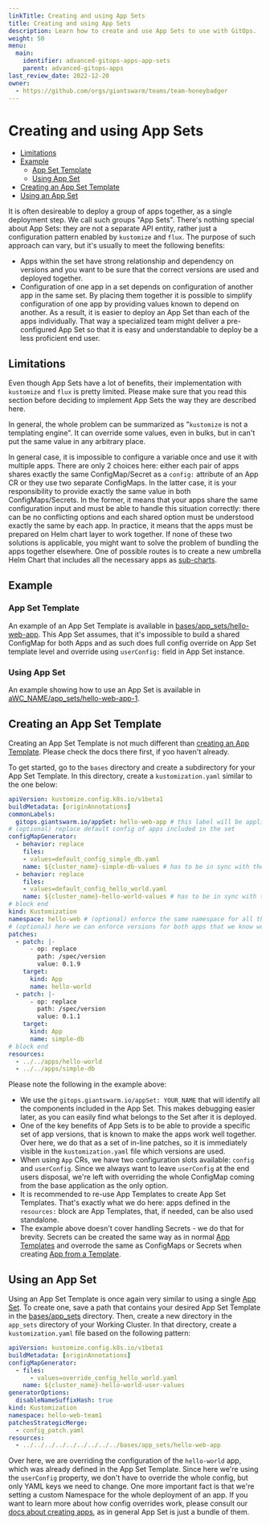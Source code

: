 ```yaml
---
linkTitle: Creating and using App Sets
title: Creating and using App Sets
description: Learn how to create and use App Sets to use with GitOps.
weight: 50
menu:
  main:
    identifier: advanced-gitops-apps-app-sets
    parent: advanced-gitops-apps
last_review_date: 2022-12-20
owner:
  - https://github.com/orgs/giantswarm/teams/team-honeybadger
---
```


# Creating and using App Sets

- [Limitations](#limitations)
- [Example](#example)
  - [App Set Template](#app-set-template)
  - [Using App Set](#using-app-set)
- [Creating an App Set Template](#creating-an-app-set-template)
- [Using an App Set](#using-an-app-set)

It is often desireable to deploy a group of apps together, as a single deployment step. We call such groups "App Sets".
There's nothing special about App Sets: they are not a separate API entity, rather just a configuration pattern
enabled by `kustomize` and `flux`. The purpose of such approach can vary, but it's usually to meet the following benefits:

- Apps within the set have strong relationship and dependency on versions and you want to be sure that the correct
  versions are used and deployed together.
- Configuration of one app in a set depends on configuration of another app in the same set. By placing them together it
  is possible to simplify configuration of one app by providing values known to depend on another. As a result, it is
  easier to deploy an App Set than each of the apps individually. That way a specialized team might deliver a
  pre-configured App Set so that it is easy and understandable to deploy be a less proficient end user.

## Limitations

Even though App Sets have a lot of benefits, their implementation with `kustomize` and `flux` is pretty limited.
Please make sure that you read this section before deciding to implement App Sets the way they are described here.

In general, the whole problem can be summarized as "`kustomize` is not a templating engine". It can override some values,
even in bulks, but in can't put the same value in any arbitrary place.

In general case, it is impossible to configure a variable once and use it with multiple apps. There are only 2 choices
here: either each pair of apps shares exactly the same ConfigMap/Secret as a `config:` attribute of an App CR or they
use two separate ConfigMaps. In the latter case, it is your responsibility to provide exactly the same value in both
ConfigMaps/Secrets. In the former, it means that your apps share the same configuration input and must be able to
handle this situation correctly: there can be no conflicting options and each shared option must be understood exactly
the same by each app. In practice, it means that the apps must be prepared on Helm chart layer to work together.
If none of these two solutions is applicable, you might want to solve the problem of bundling the apps together
elsewhere. One of possible routes is to create a new umbrella Helm Chart that includes all the necessary apps
as [sub-charts](https://helm.sh/docs/chart_template_guide/subcharts_and_globals/).

## Example

### App Set Template

An example of an App Set Template is available in [bases/app_sets/hello-web-app](/bases/app_sets/hello-web-app/).
This App Set assumes, that it's impossible to build a shared ConfigMap for both Apps and as such does full config
override on App Set template level and override using `userConfig:` field in App Set instance.

### Using App Set

An example showing how to use an App Set is available in
[aWC_NAME/app_sets/hello-web-app-1](/management-clusters/MC_NAME/organizations/ORG_NAME/workload-clusters/WC_NAME/app_sets/hello-web-app-1).

## Creating an App Set Template

Creating an App Set Template is not much different than [creating an App Template](add_app_template.md). Please check the
docs there first, if yoo haven't already.

To get started, go to the `bases` directory and create a subdirectory for your App Set Template. In this directory,
create a `kustomization.yaml` similar to the one below:

```yaml
apiVersion: kustomize.config.k8s.io/v1beta1
buildMetadata: [originAnnotations]
commonLabels:
  gitops.giantswarm.io/appSet: hello-web-app # this label will be applied to all resources included in the App Set
# (optional) replace default config of apps included in the set
configMapGenerator:
  - behavior: replace
    files:
    - values=default_config_simple_db.yaml
    name: ${cluster_name}-simple-db-values # has to be in sync with the name used by included app
  - behavior: replace
    files:
    - values=default_config_hello_world.yaml
    name: ${cluster_name}-hello-world-values # has to be in sync with the name used by included app
# block end
kind: Kustomization
namespace: hello-web # (optional) enforce the same namespace for all the apps in the set
# (optional) here we can enforce versions for both apps that we know work well together
patches:
  - patch: |-
      - op: replace
        path: /spec/version
        value: 0.1.9
    target:
      kind: App
      name: hello-world
  - patch: |-
      - op: replace
        path: /spec/version
        value: 0.1.1
    target:
      kind: App
      name: simple-db
# block end
resources:
  - ../../apps/hello-world
  - ../../apps/simple-db
```

Please note the following in the example above:

- We use the `gitops.giantswarm.io/appSet: YOUR_NAME` that will identify all the components included in the App Set.
  This makes debugging easier later, as you can easily find what belongs to the Set after it is deployed.
- One of the key benefits of App Sets is to be able to provide a specific set of app versions, that is known to make
  the apps work well together. Over here, we do that as a set of in-line patches, so it is immediately visible
  in the `kustomization.yaml` file which versions are used.
- When using `App` CRs, we have two configuration slots available: `config` and `userConfig`. Since we always want
  to leave `userConfig` at the end users disposal, we're left with overriding the whole ConfigMap coming from the
  base application as the only option.
- It is recommended to re-use App Templates to create App Set Templates. That's exactly what we do here: apps defined
  in the `resources:` block are App Templates, that, if needed, can be also used standalone.
- The example above doesn't cover handling Secrets - we do that for brevity. Secrets can be created the same way as in
  normal [App Templates](./add_app_template.md) and overrode the same as ConfigMaps or Secrets when creating
  [App from a Template](./add_appcr.md#adding-app-using-app-template).

## Using an App Set

Using an App Set Template is once again very similar to using a single
[App Set](./add_appcr.md#adding-app-using-app-template). To create one, save a path that contains your desired
App Set Template in the [bases/app_sets](/bases/app_sets/) directory. Then, create a new directory in the
`app_sets` directory of your Working Cluster. In that directory, create a `kustomization.yaml` file based on the
following pattern:

```yaml
apiVersion: kustomize.config.k8s.io/v1beta1
buildMetadata: [originAnnotations]
configMapGenerator:
  - files:
      - values=override_config_hello_world.yaml
    name: ${cluster_name}-hello-world-user-values
generatorOptions:
  disableNameSuffixHash: true
kind: Kustomization
namespace: hello-web-team1
patchesStrategicMerge:
  - config_patch.yaml
resources:
  - ../../../../../../../../../bases/app_sets/hello-web-app
```

Over here, we are overriding the configuration of the `hello-world` app, which was already defined in the App Set
Template. Since here we're using the `userConfig` property, we don't have to override the whole config, but only YAML
keys we need to change. One more important fact is that we're setting a custom Namespace for the whole deployment of an
app. If you want to learn more about how config overrides work, please consult our
[docs about creating apps](add_appcr.md), as in general App Set is just a bundle of them.
